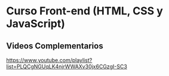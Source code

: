 # Curso Front-end (HTML, CSS y JavaScript)

## Videos Complementarios
  https://www.youtube.com/playlist?list=PLQCgNGUqLK4njrWWAXv30jx6CGzgI-SC3
